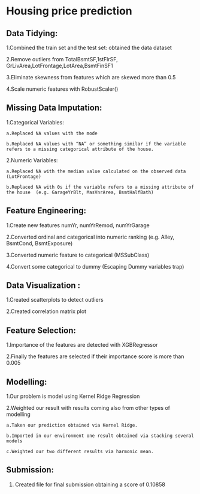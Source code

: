 # Housing price prediction

## Data Tidying: 

1.Combined the train set and the test set: obtained the data dataset 

2.Remove outliers from TotalBsmtSF,1stFlrSF, GrLivArea,LotFrontage,LotArea,BsmtFinSF1 

3.Eliminate skewness from features which are skewed more than 0.5

4.Scale numeric features with RobustScaler() 

## Missing Data Imputation: 

  1.Categorical Variables: 
  
    a.Replaced NA values with the mode 
    
    b.Replaced NA values with “NA” or something similar if the variable refers to a missing categorical attribute of the house. 
    
  2.Numeric Variables: 
  
    a.Replaced NA with the median value calculated on the observed data (LotFrontage) 
    
    b.Replaced NA with 0s if the variable refers to a missing attribute of the house  (e.g. GarageYrBlt, MasVnrArea, BsmtHalfBath) 

## Feature Engineering: 

  1.Create new features numYr, numYrRemod, numYrGarage 
  
  2.Converted ordinal and categorical into numeric ranking (e.g. Alley, BsmtCond, BsmtExposure) 
  
  3.Converted numeric feature to categorical (MSSubClass) 
  
  4.Convert some categorical to dummy (Escaping Dummy variables trap) 
  
## Data Visualization : 

  1.Created scatterplots to detect outliers 
  
  2.Created correlation matrix plot 

## Feature Selection: 

  1.Importance of the features are detected with XGBRegressor 
  
  2.Finally the features are selected if their importance score is more than 0.005 

## Modelling: 

  1.Our problem is model using Kernel Ridge Regression  
  
  2.Weighted our result with results coming also from other types of modelling 
  
    a.Taken our prediction obtained via Kernel Ridge. 
    
    b.Imported in our environment one result obtained via stacking several models 
    
    c.Weighted our two different results via harmonic mean.
    
## Submission:  

  1.    Created file for final submission obtaining a score of 0.10858

